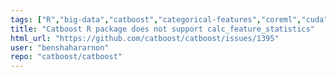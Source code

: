 ```yaml
---
tags: ["R","big-data","catboost","categorical-features","coreml","cuda","data-mining","data-science","decision-trees","feature-request","gbdt","gbm","gpu","gpu-computing","gradient-boosting","kaggle","machine-learning","python","r","tutorial"]
title: "Catboost R package does not support calc_feature_statistics"
html_url: "https://github.com/catboost/catboost/issues/1395"
user: "benshahararnon"
repo: "catboost/catboost"
---
```


